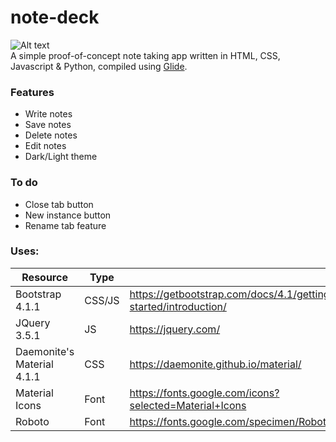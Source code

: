 # note-deck

![Alt text](http://projects.dontdalon.com/assets/img/notedeck-screenshot.png)<br>
A simple proof-of-concept note taking app written in HTML, CSS, Javascript & Python, compiled using [Glide](https://github.com/StormTersteeg/Python-Glide-Framework).

### Features
- Write notes
- Save notes
- Delete notes
- Edit notes
- Dark/Light theme

### To do
- Close tab button
- New instance button
- Rename tab feature

### Uses:
| Resource            | Type |  |
|----------------------------|--------|-----------------------------------------------------------------|
| Bootstrap 4.1.1            | CSS/JS | https://getbootstrap.com/docs/4.1/getting-started/introduction/ |
| JQuery 3.5.1               | JS     | https://jquery.com/                                             |
| Daemonite's Material 4.1.1 | CSS    | https://daemonite.github.io/material/                           |
| Material Icons             | Font   | https://fonts.google.com/icons?selected=Material+Icons          |
| Roboto                     | Font   | https://fonts.google.com/specimen/Roboto                        |

